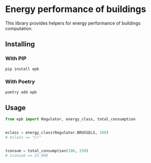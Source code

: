 # Energy performance of buildings

This library provides helpers for energy performance of buildings computation.

## Installing

### With PIP

```sh
pip install epb
```

### With Poetry

```sh
poetry add epb
```

## Usage

```py
from epb import Regulator, energy_class, total_consumption


eclass = energy_class(Regulator.BRUSSELS, 100)
# eclass == "C+"


tconsum = total_consumption(100, 250)
# tconsum == 25_000
```
